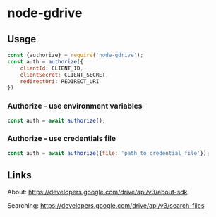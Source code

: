 # node-gdrive

## Usage ##
```javascript
const {authorize} = require('node-gdrive');
const auth = authorize({
    clientId: CLIENT_ID,
    clientSecret: CLIENT_SECRET,
    redirectUri: REDIRECT_URI
})
```
### Authorize - use environment variables ###
```javascript
const auth = await authorize();  
```

### Authorize - use credentials file ###
```javascript
const auth = await authorize({file: 'path_to_credential_file'}); 
```



## Links ##
About: https://developers.google.com/drive/api/v3/about-sdk

Searching: https://developers.google.com/drive/api/v3/search-files
